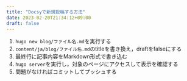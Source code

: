 ```yaml
---
title: "Docsyで新規投稿する方法"
date: 2023-02-20T21:34:12+09:00
draft: false
---
```


1. `hugo new blog/ファイル名.md`を実行する
2. `content/ja/blog/ファイル名.md`のtitleを書き換え，draftをfalseにする
3. 最終行に記事内容をMarkdown形式で書き込む
4. `hugo server`を実行し，対象のページにアクセスして表示を確認する
5. 問題がなければコミットしてプッシュする
